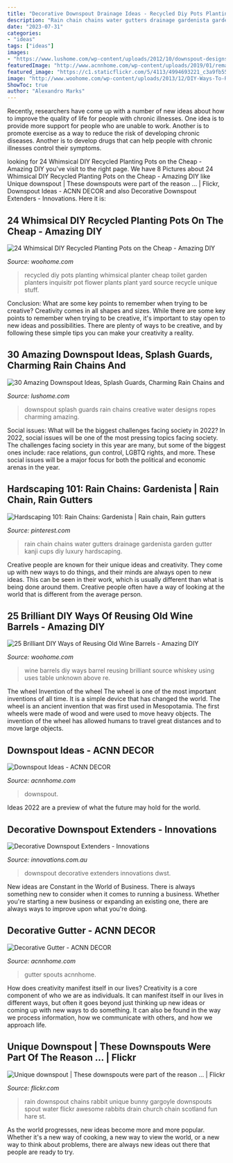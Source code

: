 ```yaml
---
title: "Decorative Downspout Drainage Ideas - Recycled Diy Pots Planting Whimsical Planter Cheap Toilet Garden Planters Inquisitr Pot Flower Plants Plant Yard Source Recycle Unique Stuff"
description: "Rain chain chains water gutters drainage gardenista garden gutter kanji cups diy luxury hardscaping"
date: "2023-07-31"
categories:
- "ideas"
tags: ["ideas"]
images:
- "https://www.lushome.com/wp-content/uploads/2012/10/downspout-designs-splash-guards-8.jpg"
featuredImage: "http://www.acnnhome.com/wp-content/uploads/2019/01/remarkable-downspout-ideas-of-decorative-16-738x658.jpg"
featured_image: "https://c1.staticflickr.com/5/4113/4994693221_c3a9fb559a_b.jpg"
image: "http://www.woohome.com/wp-content/uploads/2013/12/DIY-Ways-To-Re-Use-Wine-Barrels-17-2.jpg"
ShowToc: true
author: "Alexandro Marks"
---
```



Recently, researchers have come up with a number of new ideas about how to improve the quality of life for people with chronic illnesses. One idea is to provide more support for people who are unable to work. Another is to promote exercise as a way to reduce the risk of developing chronic diseases. Another is to develop drugs that can help people with chronic illnesses control their symptoms.

	

		
looking for 24 Whimsical DIY Recycled Planting Pots on the Cheap - Amazing DIY you've visit to the right page. We have 8 Pictures about 24 Whimsical DIY Recycled Planting Pots on the Cheap - Amazing DIY like Unique downspout | These downspouts were part of the reason … | Flickr, Downspout Ideas - ACNN DECOR and also Decorative Downspout Extenders - Innovations. Here it is:
		
    
## 24 Whimsical DIY Recycled Planting Pots On The Cheap - Amazing DIY

<img loading=lazy src="http://www.woohome.com/wp-content/uploads/2014/06/diy-recycled-planter-ideas-6.jpg" onerror="this.onerror=null;this.src='https://tse1.mm.bing.net/th?id=OIP.B53heuZTmjMhTZ44_IIqxQHaJS&amp;pid=15.1';" alt="24 Whimsical DIY Recycled Planting Pots on the Cheap - Amazing DIY">

_Source: woohome.com_

>recycled diy pots planting whimsical planter cheap toilet garden planters inquisitr pot flower plants plant yard source recycle unique stuff. 

	

Conclusion: What are some key points to remember when trying to be creative?
Creativity comes in all shapes and sizes. While there are some key points to remember when trying to be creative, it's important to stay open to new ideas and possibilities. There are plenty of ways to be creative, and by following these simple tips you can make your creativity a reality.

    
## 30 Amazing Downspout Ideas, Splash Guards, Charming Rain Chains And

<img loading=lazy src="https://www.lushome.com/wp-content/uploads/2012/10/downspout-designs-splash-guards-8.jpg" onerror="this.onerror=null;this.src='https://tse1.mm.bing.net/th?id=OIP.cQdqts1YzElBt-L7gfpxzwAAAA&amp;pid=15.1';" alt="30 Amazing Downspout Ideas, Splash Guards, Charming Rain Chains and">

_Source: lushome.com_

>downspout splash guards rain chains creative water designs ropes charming amazing. 

	

Social issues: What will be the biggest challenges facing society in 2022?
In 2022, social issues will be one of the most pressing topics facing society. The challenges facing society in this year are many, but some of the biggest ones include: race relations, gun control, LGBTQ rights, and more. These social issues will be a major focus for both the political and economic arenas in the year.

    
## Hardscaping 101: Rain Chains: Gardenista | Rain Chain, Rain Gutters

<img loading=lazy src="https://i.pinimg.com/736x/10/95/a1/1095a10e00ba41d6b226c1081d454152--yard-drainage-rain-chains.jpg" onerror="this.onerror=null;this.src='https://tse1.mm.bing.net/th?id=OIP.p50wvWBz6KSAa_BeaSAdewHaJ3&amp;pid=15.1';" alt="Hardscaping 101: Rain Chains: Gardenista | Rain chain, Rain gutters">

_Source: pinterest.com_

>rain chain chains water gutters drainage gardenista garden gutter kanji cups diy luxury hardscaping. 

	

Creative people are known for their unique ideas and creativity. They come up with new ways to do things, and their minds are always open to new ideas. This can be seen in their work, which is usually different than what is being done around them. Creative people often have a way of looking at the world that is different from the average person.

    
## 25 Brilliant DIY Ways Of Reusing Old Wine Barrels - Amazing DIY

<img loading=lazy src="http://www.woohome.com/wp-content/uploads/2013/12/DIY-Ways-To-Re-Use-Wine-Barrels-17-2.jpg" onerror="this.onerror=null;this.src='https://tse2.mm.bing.net/th?id=OIP.6XwPg63DxlD0lkRxx5iwwwHaJ4&amp;pid=15.1';" alt="25 Brilliant DIY Ways of Reusing Old Wine Barrels - Amazing DIY">

_Source: woohome.com_

>wine barrels diy ways barrel reusing brilliant source whiskey using uses table unknown above re. 

	

The wheel
Invention of the wheel
The wheel is one of the most important inventions of all time. It is a simple device that has changed the world. The wheel is an ancient invention that was first used in Mesopotamia. The first wheels were made of wood and were used to move heavy objects. The invention of the wheel has allowed humans to travel great distances and to move large objects.

    
## Downspout Ideas - ACNN DECOR

<img loading=lazy src="http://www.acnnhome.com/wp-content/uploads/2019/01/remarkable-downspout-ideas-of-decorative-16-738x658.jpg" onerror="this.onerror=null;this.src='https://tse4.mm.bing.net/th?id=OIP.TxiOKh9IorwcrAO5h22YUAHaGm&amp;pid=15.1';" alt="Downspout Ideas - ACNN DECOR">

_Source: acnnhome.com_

>downspout. 

	

Ideas 2022 are a preview of what the future may hold for the world.

    
## Decorative Downspout Extenders - Innovations

<img loading=lazy src="http://www.innovations.com.au/images/product/square/medium/DWST_1.jpg" onerror="this.onerror=null;this.src='https://tse3.mm.bing.net/th?id=OIP.GdsToa8PMzinolC0634H8QAAAA&amp;pid=15.1';" alt="Decorative Downspout Extenders - Innovations">

_Source: innovations.com.au_

>downspout decorative extenders innovations dwst. 

	

New ideas are Constant in the World of Business. There is always something new to consider when it comes to running a business. Whether you're starting a new business or expanding an existing one, there are always ways to improve upon what you're doing. 

    
## Decorative Gutter - ACNN DECOR

<img loading=lazy src="https://www.acnnhome.com/wp-content/uploads/2018/12/impressive-decorative-gutter-of-rain-spouts-715-738x658.jpg" onerror="this.onerror=null;this.src='https://tse2.mm.bing.net/th?id=OIP.CuNnbr6cP9sRVGmY4psnYQHaGm&amp;pid=15.1';" alt="Decorative Gutter - ACNN DECOR">

_Source: acnnhome.com_

>gutter spouts acnnhome. 

	

How does creativity manifest itself in our lives?
Creativity is a core component of who we are as individuals. It can manifest itself in our lives in different ways, but often it goes beyond just thinking up new ideas or coming up with new ways to do something. It can also be found in the way we process information, how we communicate with others, and how we approach life.

    
## Unique Downspout | These Downspouts Were Part Of The Reason … | Flickr

<img loading=lazy src="https://c1.staticflickr.com/5/4113/4994693221_c3a9fb559a_b.jpg" onerror="this.onerror=null;this.src='https://tse2.mm.bing.net/th?id=OIP.Sazobn9T-s0PnFdyGUd9EAHaLG&amp;pid=15.1';" alt="Unique downspout | These downspouts were part of the reason … | Flickr">

_Source: flickr.com_

>rain downspout chains rabbit unique bunny gargoyle downspouts spout water flickr awesome rabbits drain church chain scotland fun hare st. 

	

As the world progresses, new ideas become more and more popular. Whether it's a new way of cooking, a new way to view the world, or a new way to think about problems, there are always new ideas out there that people are ready to try.

